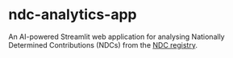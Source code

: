 # ndc-analytics-app
An AI-powered Streamlit web application for analysing Nationally Determined Contributions (NDCs) from the [NDC registry](https://unfccc.int/NDCREG).
